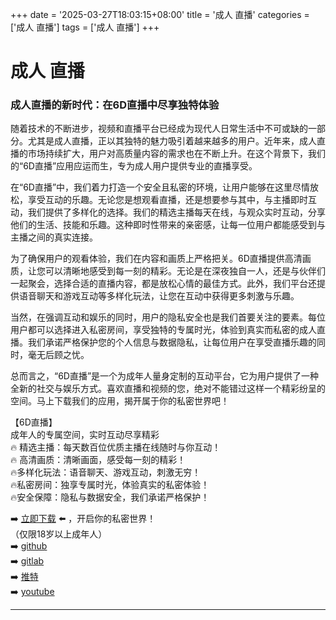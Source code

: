 +++
date = '2025-03-27T18:03:15+08:00'
title = '成人 直播'
categories = ['成人 直播']
tags = ['成人 直播']
+++

# 成人 直播

### 成人直播的新时代：在6D直播中尽享独特体验

随着技术的不断进步，视频和直播平台已经成为现代人日常生活中不可或缺的一部分。尤其是成人直播，正以其独特的魅力吸引着越来越多的用户。近年来，成人直播的市场持续扩大，用户对高质量内容的需求也在不断上升。在这个背景下，我们的“6D直播”应用应运而生，专为成人用户提供专业的直播享受。

在“6D直播”中，我们着力打造一个安全且私密的环境，让用户能够在这里尽情放松，享受互动的乐趣。无论您是想观看直播，还是想要参与其中，与主播即时互动，我们提供了多样化的选择。我们的精选主播每天在线，与观众实时互动，分享他们的生活、技能和乐趣。这种即时性带来的亲密感，让每一位用户都能感受到与主播之间的真实连接。

为了确保用户的观看体验，我们在内容和画质上严格把关。6D直播提供高清画质，让您可以清晰地感受到每一刻的精彩。无论是在深夜独自一人，还是与伙伴们一起聚会，选择合适的直播内容，都是放松心情的最佳方式。此外，我们平台还提供语音聊天和游戏互动等多样化玩法，让您在互动中获得更多刺激与乐趣。

当然，在强调互动和娱乐的同时，用户的隐私安全也是我们首要关注的要素。每位用户都可以选择进入私密房间，享受独特的专属时光，体验到真实而私密的成人直播。我们承诺严格保护您的个人信息与数据隐私，让每位用户在享受直播乐趣的同时，毫无后顾之忧。

总而言之，“6D直播”是一个为成年人量身定制的互动平台，它为用户提供了一种全新的社交与娱乐方式。喜欢直播和视频的您，绝对不能错过这样一个精彩纷呈的空间。马上下载我们的应用，揭开属于你的私密世界吧！

【6D直播】  
成年人的专属空间，实时互动尽享精彩  
🔥 精选主播：每天数百位优质主播在线随时与你互动！  
🔥 高清画质：清晰画面，感受每一刻的精彩！  
🔥多样化玩法：语音聊天、游戏互动，刺激无穷！  
🔥私密房间：独享专属时光，体验真实的私密体验！  
🔥安全保障：隐私与数据安全，我们承诺严格保护！

➡️ [立即下载](https://down123.s3.ap-east-1.amazonaws.com/down/down.html?channelCode=blog) ⬅️ ，开启你的私密世界！  
（仅限18岁以上成年人）  
➡️ [github](https://aldult-live.github.io/)  
➡️ [gitlab](https://seo-09598d.gitlab.io/)  
➡️ [推特](https://x.com/wegame33)  
➡️ [youtube](https://www.youtube.com/@6Dlive)

---
